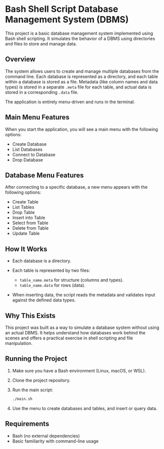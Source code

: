 # Bash Shell Script Database Management System (DBMS)

This project is a basic database management system implemented using Bash shell scripting. It simulates the behavior of a DBMS using directories and files to store and manage data.

## Overview

The system allows users to create and manage multiple databases from the command line. Each database is represented as a directory, and each table within a database is stored as a file. Metadata (like column names and data types) is stored in a separate `.meta` file for each table, and actual data is stored in a corresponding `.data` file.

The application is entirely menu-driven and runs in the terminal.

## Main Menu Features

When you start the application, you will see a main menu with the following options:

* Create Database
* List Databases
* Connect to Database
* Drop Database

## Database Menu Features

After connecting to a specific database, a new menu appears with the following options:

* Create Table
* List Tables
* Drop Table
* Insert into Table
* Select from Table
* Delete from Table
* Update Table

## How It Works

* Each database is a directory.
* Each table is represented by two files:

  * `table_name.meta` for structure (columns and types).
  * `table_name.data` for rows (data).
* When inserting data, the script reads the metadata and validates input against the defined data types.

## Why This Exists

This project was built as a way to simulate a database system without using an actual DBMS. It helps understand how databases work behind the scenes and offers a practical exercise in shell scripting and file manipulation.

## Running the Project

1. Make sure you have a Bash environment (Linux, macOS, or WSL).
2. Clone the project repository.
3. Run the main script:

   ```bash
   ./main.sh
   ```
4. Use the menu to create databases and tables, and insert or query data.

## Requirements

* Bash (no external dependencies)
* Basic familiarity with command-line usage


